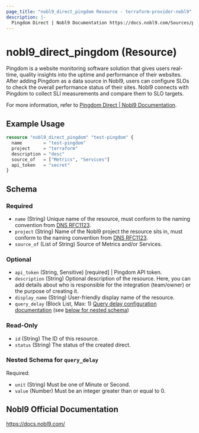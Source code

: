 ```yaml
---
page_title: "nobl9_direct_pingdom Resource - terraform-provider-nobl9"
description: |-
  Pingdom Direct | Nobl9 Documentation https://docs.nobl9.com/Sources/pingdom#pingdom-direct.
---
```


# nobl9_direct_pingdom (Resource)

Pingdom is a website monitoring software solution that gives users real-time, quality insights into the uptime and performance of their websites. After adding Pingdom as a data source in Nobl9, users can configure SLOs to check the overall performance status of their sites. Nobl9 connects with Pingdom to collect SLI measurements and compare them to SLO targets.

For more information, refer to [Pingdom Direct | Nobl9 Documentation](https://docs.nobl9.com/Sources/pingdom#pingdom-direct).

## Example Usage

```terraform
resource "nobl9_direct_pingdom" "test-pingdom" {
  name        = "test-pingdom"
  project     = "terraform"
  description = "desc"
  source_of   = ["Metrics", "Services"]
  api_token   = "secret"
}
```

<!-- schema generated by tfplugindocs -->
## Schema

### Required

- `name` (String) Unique name of the resource, must conform to the naming convention from [DNS RFC1123](https://kubernetes.io/docs/concepts/overview/working-with-objects/names/#names).
- `project` (String) Name of the Nobl9 project the resource sits in, must conform to the naming convention from [DNS RFC1123](https://kubernetes.io/docs/concepts/overview/working-with-objects/names/#names).
- `source_of` (List of String) Source of Metrics and/or Services.

### Optional

- `api_token` (String, Sensitive) [required] | Pingdom API token.
- `description` (String) Optional description of the resource. Here, you can add details about who is responsible for the integration (team/owner) or the purpose of creating it.
- `display_name` (String) User-friendly display name of the resource.
- `query_delay` (Block List, Max: 1) [Query delay configuration documentation](https://docs.nobl9.com/Features/query-delay) (see [below for nested schema](#nestedblock--query_delay))

### Read-Only

- `id` (String) The ID of this resource.
- `status` (String) The status of the created direct.

<a id="nestedblock--query_delay"></a>
### Nested Schema for `query_delay`

Required:

- `unit` (String) Must be one of Minute or Second.
- `value` (Number) Must be an integer greater than or equal to 0.

## Nobl9 Official Documentation

https://docs.nobl9.com/
